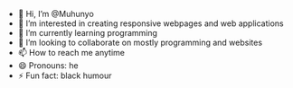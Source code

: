 - 👋 Hi, I’m @Muhunyo
- 👀 I’m interested in creating responsive webpages and web applications 
- 🌱 I’m currently learning programming 
- 💞️ I’m looking to collaborate on mostly programming and websites 
- 📫 How to reach me anytime 
- 😄 Pronouns: he
- ⚡ Fun fact: black humour 

<!---
Muhunyo/Muhunyo is a ✨ special ✨ repository because its `README.md` (this file) appears on your GitHub profile.
You can click the Preview link to take a look at your changes.
--->
